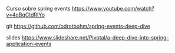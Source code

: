 Curso sobre spring events
https://www.youtube.com/watch?v=4oBqCtdRIYo

git
https://github.com/odrotbohm/spring-events-deep-dive

slides
https://www.slideshare.net/Pivotal/a-deep-dive-into-spring-application-events
